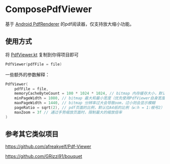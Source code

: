 # ComposePdfViewer

基于 [Android PdfRenderer](https://developer.android.com/reference/android/graphics/pdf/PdfRenderer)
的pdf阅读器，仅支持放大缩小功能。

## 使用方式

将 [PdfViewer.kt](./compose/src/main/java/com/aitsuki/pdfviewer/compose/PdfViewer.kt) 复制到你得项目即可

```kotlin
PdfViewer(pdfFile = file)
```

一些额外的参数解释：

```kotlin
PdfViewer(
    pdfFile = file,
    memoryCacheByteCount = 100 * 1024 * 1024, // bitmap 内存缓存大小，默认100MB
    minPageWidth = 1080, // bitmap 最大和最小宽度（优先使用PdfViewer自身宽度）
    maxPageWidth = 1440, // bitmap 分辨率过大会导致oom，过小则会显示模糊
    pageRatio = sqrt(2), // pdf页面的比例，默认位A4纸的比例（w:h = 1:根号2）
    maxZoom = 3f // 通过手势缩放页面时，限制最大的缩放倍率
)
```

## 参考其它类似项目

https://github.com/afreakyelf/Pdf-Viewer

https://github.com/GRizzi91/bouquet